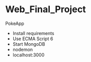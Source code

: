 # Web_Final_Project
PokeApp

- Install requirements
- Use ECMA Script 6
- Start MongoDB
- nodemon
- localhost:3000
